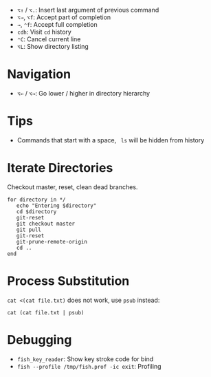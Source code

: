 - `⌥↑` / `⌥.`: Insert last argument of previous command
- `⌥→`, `⌥f`: Accept part of completion
- `→`, `⌃f`: Accept full completion
- `cdh`: Visit `cd` history
- `⌃C`: Cancel current line
- `⌥L`: Show directory listing

# Navigation

- `⌥←` / `⌥→`: Go lower / higher in directory hierarchy

# Tips

- Commands that start with a space, ` ls` will be hidden from history

# Iterate Directories

Checkout master, reset, clean dead branches.

	for directory in */
       echo "Entering $directory"
       cd $directory
       git-reset
       git checkout master
       git pull
       git-reset
       git-prune-remote-origin 
       cd ..
	end

# Process Substitution

`cat <(cat file.txt)` does not work, use `psub` instead:

    cat (cat file.txt | psub)

# Debugging

- `fish_key_reader`: Show key stroke code for bind
- `fish --profile /tmp/fish.prof -ic exit`: Profiling
